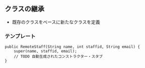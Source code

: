 ## クラスの継承
- 既存のクラスをベースに新たなクラスを定義

### テンプレート
	public RemoteStaff(String name, int staffid, String email) {
		super(name, staffid, email);
		// TODO 自動生成されたコンストラクター・スタブ
	}
